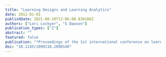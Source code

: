 ```yaml
---
title: "Learning Designs and Learning Analytics"
date: 2011-01-01
publishDate: 2021-08-20T12:06:00.830166Z
authors: ["Lori Lockyer", "S Dawson"]
publication_types: ["2"]
abstract: ""
featured: false
publication: "*Proceedings of the 1st international conference on learning analytics and łdots*"
doi: "10.1145/2090116.2090140"
---
```


